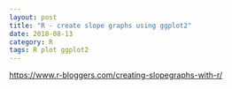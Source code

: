 ```yaml
---
layout: post
title: "R - create slope graphs using ggplot2"
date: 2018-08-13
category: R
tags: R plot ggplot2
---
```


https://www.r-bloggers.com/creating-slopegraphs-with-r/
